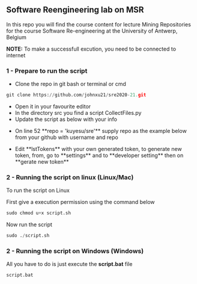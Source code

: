## Software Reengineering lab on MSR
In this repo you will find the course content for lecture Mining Repositories for the course Software Re-engineering at the University of Antwerp, Belgium

**NOTE:** To make a successfull excution, you need to be connected to internet
### 1 - Prepare to run the script 

<ul>
    <li>Clone the repo in git bash or terminal or cmd</li>
</ul>

```python
git clone https://github.com/johnxu21/sre2020-21.git
```
<ul>
<li>Open it in your favourite editor</li>

<li>In the directory <span style="weight: 800">src</span> you find a script <span>CollectFiles.py</span> </li>
<li>Update the script as below with your info </li>
</ul>
<ul>
<li>On line 52 **repo = 'kuyesu/sre'** supply repo as the example below from your github with username and repo</li>
</ul>
<ul><li>Edit **lstTokens** with your own generated token, to generate new token, from, go to **settings** and to **developer setting** then on **gerate new token**</li></ul>

### 2 - Running the script on linux (Linux/Mac)

To run the script on Linux

First give a execution permission using the command below

```python
sudo chmod u+x script.sh
```
Now run the script

```python
sudo ./script.sh
```
### 2 - Running the script on Windows (Windows) 

All you have to do is just execute the **script.bat** file

```python
script.bat
```